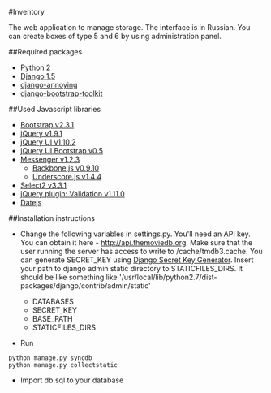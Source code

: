 #Inventory

The web application to manage storage. The interface is in Russian.
You can create boxes of type 5 and 6 by using administration panel.

##Required packages

* [Python 2](http://www.python.org)
* [Django 1.5](http://djangoproject.com)
* [django-annoying](https://github.com/skorokithakis/django-annoying)
* [django-bootstrap-toolkit](https://github.com/dyve/django-bootstrap-toolkit)

##Used Javascript libraries
* [Bootstrap v2.3.1](http://twitter.github.com/bootstrap/)
* [jQuery v1.9.1](http://jquery.com/)
* [jQuery UI v1.10.2](http://jqueryui.com/)
* [jQuery UI Bootstrap v0.5](http://addyosmani.github.com/jquery-ui-bootstrap/)
* [Messenger v1.2.3](http://github.hubspot.com/messenger/)
    * [Backbone.js v0.9.10](http://backbonejs.org/)
    * [Underscore.js v1.4.4](http://underscorejs.org/)
* [Select2 v3.3.1](http://ivaynberg.github.com/select2/)
* [jQuery plugin: Validation v1.11.0](http://bassistance.de/jquery-plugins/jquery-plugin-validation/)
* [Datejs](http://www.datejs.com/)

##Installation instructions

* Change the following variables in settings.py. You'll need an API key. You can obtain it here - http://api.themoviedb.org. Make sure that the user running the server has access to write to /cache/tmdb3.cache. You can generate SECRET_KEY using [Django Secret Key Generator](http://www.miniwebtool.com/django-secret-key-generator/). Insert your path to django admin static directory to STATICFILES_DIRS. It should be like something like '/usr/local/lib/python2.7/dist-packages/django/contrib/admin/static'
    * DATABASES
    * SECRET_KEY
    * BASE_PATH
    * STATICFILES_DIRS

* Run
```
python manage.py syncdb
python manage.py collectstatic
```

* Import db.sql to your database
